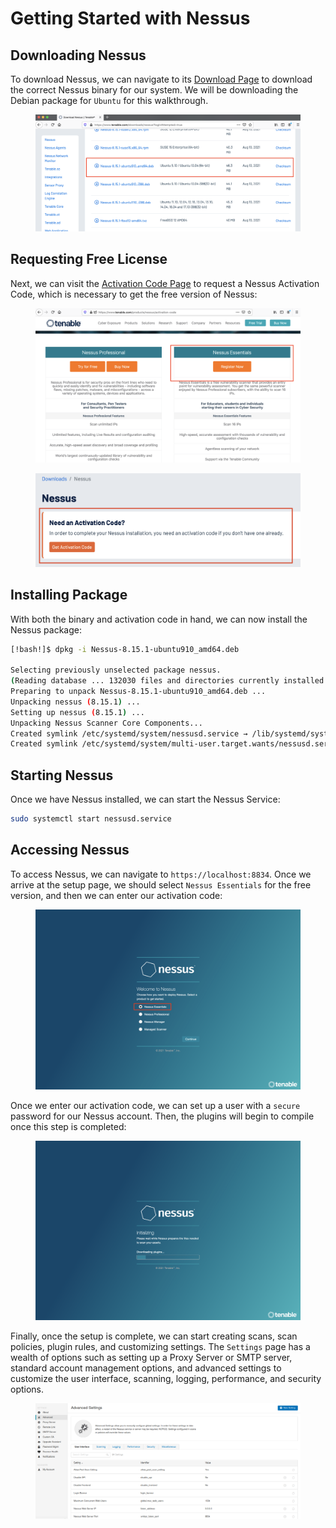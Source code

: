 # Getting Started with Nessus

## Downloading Nessus

To download Nessus, we can navigate to its [Download Page](https://www.tenable.com/downloads/nessus?loginAttempted=true) to download the correct Nessus binary for our system. We will be downloading the Debian package for `Ubuntu` for this walkthrough.

<figure><img src="../../../../.gitbook/assets/image (86).png" alt=""><figcaption></figcaption></figure>

## Requesting Free License

Next, we can visit the [Activation Code Page](https://www.tenable.com/products/nessus/activation-code) to request a Nessus Activation Code, which is necessary to get the free version of Nessus:

<figure><img src="../../../../.gitbook/assets/image (87).png" alt=""><figcaption></figcaption></figure>

<figure><img src="../../../../.gitbook/assets/image (88).png" alt=""><figcaption></figcaption></figure>

## Installing Package

With both the binary and activation code in hand, we can now install the Nessus package:

```bash
[!bash!]$ dpkg -i Nessus-8.15.1-ubuntu910_amd64.deb

Selecting previously unselected package nessus.
(Reading database ... 132030 files and directories currently installed.)
Preparing to unpack Nessus-8.15.1-ubuntu910_amd64.deb ...
Unpacking nessus (8.15.1) ...
Setting up nessus (8.15.1) ...
Unpacking Nessus Scanner Core Components...
Created symlink /etc/systemd/system/nessusd.service → /lib/systemd/system/nessusd.service.
Created symlink /etc/systemd/system/multi-user.target.wants/nessusd.service → /lib/systemd/system/nessusd.service.
```

## Starting Nessus

Once we have Nessus installed, we can start the Nessus Service:

```bash
sudo systemctl start nessusd.service
```

## Accessing Nessus

To access Nessus, we can navigate to `https://localhost:8834`. Once we arrive at the setup page, we should select `Nessus Essentials` for the free version, and then we can enter our activation code:

<figure><img src="../../../../.gitbook/assets/image (89).png" alt=""><figcaption></figcaption></figure>

Once we enter our activation code, we can set up a user with a `secure` password for our Nessus account. Then, the plugins will begin to compile once this step is completed:

<figure><img src="../../../../.gitbook/assets/image (90).png" alt=""><figcaption></figcaption></figure>

Finally, once the setup is complete, we can start creating scans, scan policies, plugin rules, and customizing settings. The `Settings` page has a wealth of options such as setting up a Proxy Server or SMTP server, standard account management options, and advanced settings to customize the user interface, scanning, logging, performance, and security options.

<figure><img src="../../../../.gitbook/assets/image (91).png" alt=""><figcaption></figcaption></figure>
